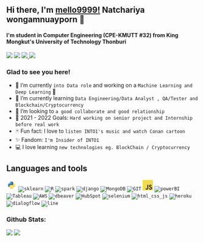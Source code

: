 ## Hi there, I'm [mello9999!](https://github.com/mello9999/) Natchariya wongamnuayporn 👋
#### I'm student in Computer Engineering (CPE-KMUTT #32) from King Mongkut's University of Technology Thonburi

<a href="https://www.linkedin.com/in/natchariya-wongamnuyporn-a258201b8/"><img src="https://img.shields.io/badge/-LinkedIn-0e76a8?style=flat-square&logo=Linkedin&logoColor=white" height=24></a> 
<a href="https://natchariya-wong.medium.com/"><img src="https://img.shields.io/badge/medium-%2312100E.svg?&style=for-the-badge&logo=medium&logoColor=white" height=24></a> 
<a href="https://www.facebook.com/Natchariya.wongamnuayporn/"><img src="https://img.shields.io/badge/Natchariya wongamnuayporn-1877F2?style=for-the-badge&logo=facebook&logoColor=white" height=24>
<a href="https://www.instagram.com/kao_nw1999/"><img src="https://img.shields.io/badge/@kao_nw1999-ff69b4?style=for-the-badge&logo=instagram&logoColor=white" height=24>
</a> 

### Glad to see you here!
- :pushpin: I’m currently `into Data role` and working on a `Machine Learning and Deep Learning` :tada: 
- :notebook: I’m currently learning ` Data Engineering/Data Analyst , QA/Tester and Blockchain/Cryptocurrency ` 
- :telescope: I’m looking to `a good collaborate and good relationship` 
- :dart: 2021 - 2022 Goals: `Hard working on senior project and Internship before real work ` 
- :black_joker: Fun fact: I love to ` listen INTO1's music and watch Conan cartoon ` 
- ✨ Fandom: `I'm Insider of INTO1 ` 
- 💻 I love learning `new technologies eg. BlockChain / Cryptocurrency `

## Languages and tools  
<code><img height="27" src="https://raw.githubusercontent.com/github/explore/80688e429a7d4ef2fca1e82350fe8e3517d3494d/topics/python/python.png" alt="python"></code>
 <code><img height="27" src="https://upload.wikimedia.org/wikipedia/commons/0/05/Scikit_learn_logo_small.svg" alt="sklearn"></code>
<code><img height="27" src="https://upload.wikimedia.org/wikipedia/commons/thumb/1/1b/R_logo.svg/724px-R_logo.svg.png" alt="R"></code>
<code><img height="27" src="https://upload.wikimedia.org/wikipedia/commons/f/f3/Apache_Spark_logo.svg" alt="spark"></code>
 <code><img height="27" src="https://www.djangoproject.com/m/img/logos/django-logo-negative.png" alt="django"></code>
<code><img height="27" src="https://upload.wikimedia.org/wikipedia/commons/thumb/9/93/MongoDB_Logo.svg/2560px-MongoDB_Logo.svg.png" alt="MongoDB"></code>
<code><img height="27" src="https://upload.wikimedia.org/wikipedia/commons/thumb/e/e0/Git-logo.svg/1280px-Git-logo.svg.png" alt="GIT"></code>
<code><img height="27" src="https://raw.githubusercontent.com/github/explore/80688e429a7d4ef2fca1e82350fe8e3517d3494d/topics/javascript/javascript.png" alt="javascript"></code>
<code><img height="27" src="https://aptude.com/wp-content/uploads/2021/02/powerbi_logo-1.png" alt="powerBI"></code>
<code><img height="27" src="https://www.absentdata.com/wp-content/uploads/2018/01/Tableau-logo.jpg" alt="Tableau"></code>
<code><img height="27" src="https://a0.awsstatic.com/libra-css/images/logos/aws_logo_smile_1200x630.png" alt="AWS"></code>
<code><img height="28" src="https://idroot.us/wp-content/uploads/2021/06/dbeaver-logo.png" alt="dbeaver"></code>
<code><img height="28" src="https://logos-world.net/wp-content/uploads/2022/01/HubSpot-Logo.png" alt="HubSpot"></code>
<code><img height="28" src="https://res.cloudinary.com/damien1/w_400,c_scale,f_auto,q_auto,dpr_3.0/blog/selenium_logo.png" alt="selenium"></code>
<code><img height="28" src="https://www.freepnglogos.com/uploads/html5-logo-png/html5-logo-devextreme-multi-purpose-controls-html-javascript-3.png" alt="html_css_js"></code>
<code><img height="28" src="https://www.nicepng.com/png/detail/67-671824_heroku-logo-heroku.png" alt="heroku"></code>
<code><img height="28" src="https://miro.medium.com/proxy/1*50rG5q86I99_o1vGGTying.png" alt="dialogflow"></code>
<code><img height="28" src="https://qph.fs.quoracdn.net/main-qimg-3f0f77a0ee2cbb179ace7ce64099f5fb" alt="line"></code>
 
### Github Stats:
<div>
<img height="180em" src="https://github-readme-stats.vercel.app/api?username=mello9999&show_icons=true&hide_border=true&&count_private=true&include_all_commits=true&theme=onedark" />
<img height="180em" src="https://github-readme-stats.vercel.app/api/top-langs/?username=mello9999&exclude_repo=KNN-Image-Classification&show_icons=true&hide_border=true&layout=compact&langs_count=12&theme=onedark"/>
</div>

